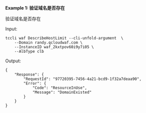 **Example 1: 验证域名是否存在**

验证域名是否存在

Input: 

```
tccli waf DescribeHostLimit --cli-unfold-argument  \
    --Domain randy.qcloudwaf.com \
    --InstanceID waf_2kxtpov60i9y7i05 \
    --AlbType clb
```

Output: 
```
{
    "Response": {
        "RequestId": "97720395-7456-4a21-bcd9-1f32a7deaa90",
        "Error": {
            "Code": "ResourceInUse",
            "Message": "DomainExisted"
        }
    }
}
```


